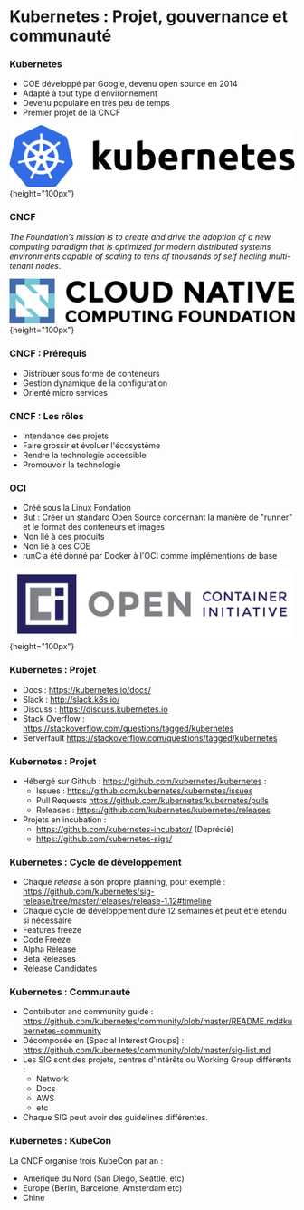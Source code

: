 # Kubernetes : Projet, gouvernance et communauté


### Kubernetes

- COE développé par Google, devenu open source en 2014
- Adapté à tout type d'environnement
- Devenu populaire en très peu de temps
- Premier projet de la CNCF

![](images/kubernetes/kubernetes.png){height="100px"}


### CNCF

*The Foundation’s mission is to create and drive the adoption of a new computing paradigm that is optimized for modern distributed systems environments capable of scaling to tens of thousands of self healing multi-tenant nodes.*

![](images/kubernetes/cncf.png){height="100px"}


### CNCF : Prérequis

- Distribuer sous forme de conteneurs
- Gestion dynamique de la configuration
- Orienté micro services

### CNCF : Les rôles


- Intendance des projets
- Faire grossir et évoluer l'écosystème
- Rendre la technologie accessible
- Promouvoir la technologie

### OCI

- Créé sous la Linux Fondation
- But : Créer un standard Open Source concernant la manière de "runner" et le format des conteneurs et images
- Non lié à des produits
- Non lié à des COE
- runC a été donné par Docker à l'OCI comme implémentions de base

![](images/docker/oci.png){height="100px"}

### Kubernetes : Projet

- Docs : <https://kubernetes.io/docs/>
- Slack : <http://slack.k8s.io/>
- Discuss : <https://discuss.kubernetes.io>
- Stack Overflow : <https://stackoverflow.com/questions/tagged/kubernetes>
- Serverfault <https://stackoverflow.com/questions/tagged/kubernetes>

### Kubernetes : Projet

- Hébergé sur Github : <https://github.com/kubernetes/kubernetes> :
    - Issues : <https://github.com/kubernetes/kubernetes/issues>
    - Pull Requests <https://github.com/kubernetes/kubernetes/pulls>
    - Releases : <https://github.com/kubernetes/kubernetes/releases>
- Projets en incubation :
    - <https://github.com/kubernetes-incubator/> (Deprécié)
    - <https://github.com/kubernetes-sigs/>

### Kubernetes : Cycle de développement

- Chaque _release_ a son propre planning, pour exemple : <https://github.com/kubernetes/sig-release/tree/master/releases/release-1.12#timeline>
- Chaque cycle de développement dure 12 semaines et peut être étendu si nécessaire
- Features freeze
- Code Freeze
- Alpha Release
- Beta Releases
- Release Candidates

### Kubernetes : Communauté

- Contributor and community guide : <https://github.com/kubernetes/community/blob/master/README.md#kubernetes-community>
- Décomposée en [Special Interest Groups] : <https://github.com/kubernetes/community/blob/master/sig-list.md>
- Les SIG sont des projets, centres d'intérêts ou Working Group différents :
    - Network
    - Docs
    - AWS
    - etc
- Chaque SIG peut avoir des guidelines différentes.

### Kubernetes : KubeCon

La CNCF organise trois KubeCon par an :

- Amérique du Nord (San Diego, Seattle, etc)
- Europe (Berlin, Barcelone, Amsterdam etc)
- Chine


